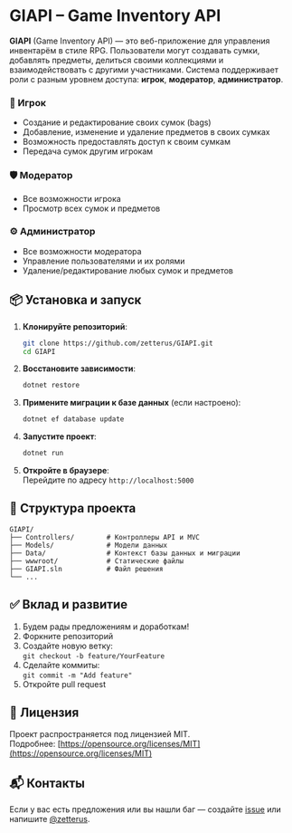 # GIAPI – Game Inventory API

**GIAPI** (Game Inventory API) — это веб-приложение для управления инвентарём в стиле RPG. Пользователи могут создавать сумки, добавлять предметы, делиться своими коллекциями и взаимодействовать с другими участниками. Система поддерживает роли с разным уровнем доступа: **игрок**, **модератор**, **администратор**.

### 👤 Игрок 

- Создание и редактирование своих сумок (bags)
- Добавление, изменение и удаление предметов в своих сумках
- Возможность предоставлять доступ к своим сумкам
- Передача сумок другим игрокам

### 🛡️ Модератор 

- Все возможности игрока
- Просмотр всех сумок и предметов

### ⚙️ Администратор 
- Все возможности модератора
- Управление пользователями и их ролями
- Удаление/редактирование любых сумок и предметов

## 📦 Установка и запуск

1. **Клонируйте репозиторий**:
   ```bash
   git clone https://github.com/zetterus/GIAPI.git
   cd GIAPI
   ```

2. **Восстановите зависимости**:
   ```bash
   dotnet restore
   ```

3. **Примените миграции к базе данных** (если настроено):
   ```bash
   dotnet ef database update
   ```

4. **Запустите проект**:
   ```bash
   dotnet run
   ```

5. **Откройте в браузере**:  
   Перейдите по адресу `http://localhost:5000`

## 📁 Структура проекта

```
GIAPI/
├── Controllers/        # Контроллеры API и MVC
├── Models/             # Модели данных
├── Data/               # Контекст базы данных и миграции
├── wwwroot/            # Статические файлы
├── GIAPI.sln           # Файл решения
└── ...
```

## ✅ Вклад и развитие

1. Будем рады предложениям и доработкам!
2. Форкните репозиторий  
3. Создайте новую ветку:  
   `git checkout -b feature/YourFeature`  
4. Сделайте коммиты:  
   `git commit -m "Add feature"`  
5. Откройте pull request

## 📄 Лицензия

Проект распространяется под лицензией MIT.  
Подробнее: [https://opensource.org/licenses/MIT](https://opensource.org/licenses/MIT)

## 📬 Контакты

Если у вас есть предложения или вы нашли баг — создайте [issue](https://github.com/zetterus/GIAPI/issues) или напишите [@zetterus](https://github.com/zetterus).
